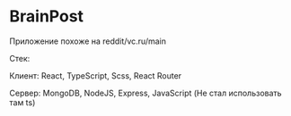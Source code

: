 # BrainPost
Приложение похоже на reddit/vc.ru/main

Стек: 

Клиент: React, TypeScript, Scss, React Router
 
 Сервер: MongoDB, NodeJS, Express, JavaScript (Не стал использовать там ts)
